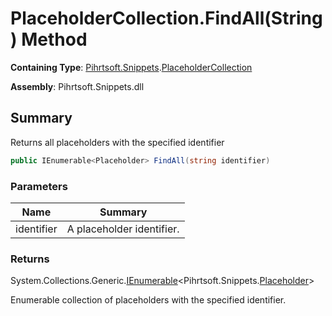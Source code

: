 # PlaceholderCollection\.FindAll\(String\) Method

**Containing Type**: [Pihrtsoft.Snippets](../../README.md)\.[PlaceholderCollection](../README.md)

**Assembly**: Pihrtsoft\.Snippets\.dll

## Summary

Returns all placeholders with the specified identifier

```csharp
public IEnumerable<Placeholder> FindAll(string identifier)
```

### Parameters

| Name | Summary |
| ---- | ------- |
| identifier | A placeholder identifier\. |

### Returns

System\.Collections\.Generic\.[IEnumerable](https://docs.microsoft.com/en-us/dotnet/api/system.collections.generic.ienumerable-1)\<Pihrtsoft\.Snippets\.[Placeholder](../../Placeholder/README.md)>

Enumerable collection of placeholders with the specified identifier\.